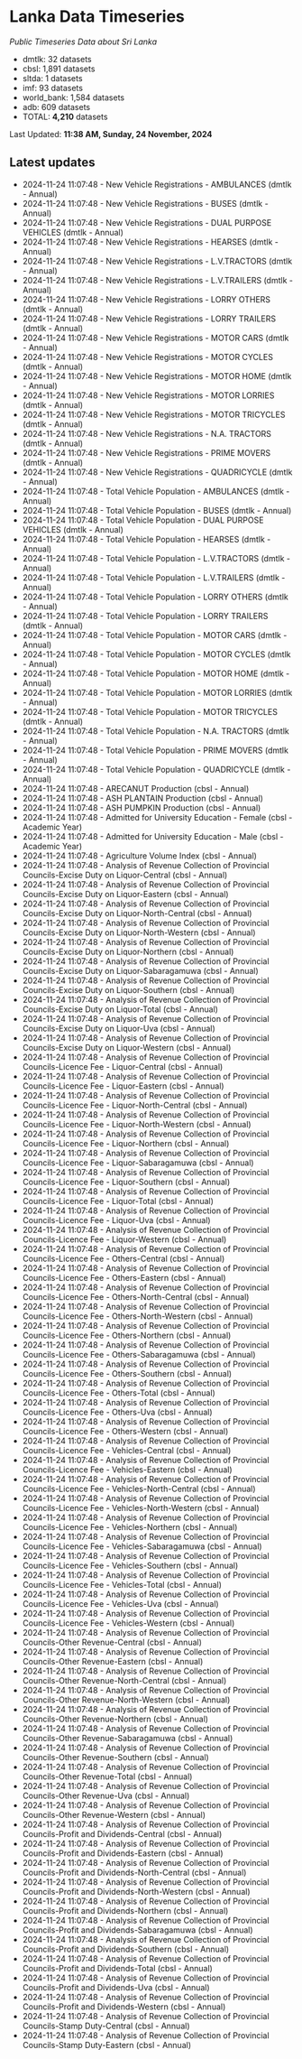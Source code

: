 # Lanka Data Timeseries
*Public Timeseries Data about Sri Lanka*

* dmtlk: 32 datasets
* cbsl: 1,891 datasets
* sltda: 1 datasets
* imf: 93 datasets
* world_bank: 1,584 datasets
* adb: 609 datasets
* TOTAL: **4,210** datasets

Last Updated: **11:38 AM, Sunday, 24 November, 2024**

## Latest updates

* 2024-11-24 11:07:48 - New Vehicle Registrations - AMBULANCES (dmtlk - Annual)
* 2024-11-24 11:07:48 - New Vehicle Registrations - BUSES (dmtlk - Annual)
* 2024-11-24 11:07:48 - New Vehicle Registrations - DUAL PURPOSE VEHICLES (dmtlk - Annual)
* 2024-11-24 11:07:48 - New Vehicle Registrations - HEARSES (dmtlk - Annual)
* 2024-11-24 11:07:48 - New Vehicle Registrations - L.V.TRACTORS (dmtlk - Annual)
* 2024-11-24 11:07:48 - New Vehicle Registrations - L.V.TRAILERS (dmtlk - Annual)
* 2024-11-24 11:07:48 - New Vehicle Registrations - LORRY OTHERS (dmtlk - Annual)
* 2024-11-24 11:07:48 - New Vehicle Registrations - LORRY TRAILERS (dmtlk - Annual)
* 2024-11-24 11:07:48 - New Vehicle Registrations - MOTOR CARS (dmtlk - Annual)
* 2024-11-24 11:07:48 - New Vehicle Registrations - MOTOR CYCLES (dmtlk - Annual)
* 2024-11-24 11:07:48 - New Vehicle Registrations - MOTOR HOME (dmtlk - Annual)
* 2024-11-24 11:07:48 - New Vehicle Registrations - MOTOR LORRIES (dmtlk - Annual)
* 2024-11-24 11:07:48 - New Vehicle Registrations - MOTOR TRICYCLES (dmtlk - Annual)
* 2024-11-24 11:07:48 - New Vehicle Registrations - N.A. TRACTORS (dmtlk - Annual)
* 2024-11-24 11:07:48 - New Vehicle Registrations - PRIME MOVERS (dmtlk - Annual)
* 2024-11-24 11:07:48 - New Vehicle Registrations - QUADRICYCLE (dmtlk - Annual)
* 2024-11-24 11:07:48 - Total Vehicle Population - AMBULANCES (dmtlk - Annual)
* 2024-11-24 11:07:48 - Total Vehicle Population - BUSES (dmtlk - Annual)
* 2024-11-24 11:07:48 - Total Vehicle Population - DUAL PURPOSE VEHICLES (dmtlk - Annual)
* 2024-11-24 11:07:48 - Total Vehicle Population - HEARSES (dmtlk - Annual)
* 2024-11-24 11:07:48 - Total Vehicle Population - L.V.TRACTORS (dmtlk - Annual)
* 2024-11-24 11:07:48 - Total Vehicle Population - L.V.TRAILERS (dmtlk - Annual)
* 2024-11-24 11:07:48 - Total Vehicle Population - LORRY OTHERS (dmtlk - Annual)
* 2024-11-24 11:07:48 - Total Vehicle Population - LORRY TRAILERS (dmtlk - Annual)
* 2024-11-24 11:07:48 - Total Vehicle Population - MOTOR CARS (dmtlk - Annual)
* 2024-11-24 11:07:48 - Total Vehicle Population - MOTOR CYCLES (dmtlk - Annual)
* 2024-11-24 11:07:48 - Total Vehicle Population - MOTOR HOME (dmtlk - Annual)
* 2024-11-24 11:07:48 - Total Vehicle Population - MOTOR LORRIES (dmtlk - Annual)
* 2024-11-24 11:07:48 - Total Vehicle Population - MOTOR TRICYCLES (dmtlk - Annual)
* 2024-11-24 11:07:48 - Total Vehicle Population - N.A. TRACTORS (dmtlk - Annual)
* 2024-11-24 11:07:48 - Total Vehicle Population - PRIME MOVERS (dmtlk - Annual)
* 2024-11-24 11:07:48 - Total Vehicle Population - QUADRICYCLE (dmtlk - Annual)
* 2024-11-24 11:07:48 - ARECANUT Production (cbsl - Annual)
* 2024-11-24 11:07:48 - ASH PLANTAIN Production (cbsl - Annual)
* 2024-11-24 11:07:48 - ASH PUMPKIN Production (cbsl - Annual)
* 2024-11-24 11:07:48 - Admitted for University Education - Female (cbsl - Academic Year)
* 2024-11-24 11:07:48 - Admitted for University Education - Male (cbsl - Academic Year)
* 2024-11-24 11:07:48 - Agriculture Volume Index (cbsl - Annual)
* 2024-11-24 11:07:48 - Analysis of Revenue Collection of Provincial Councils-Excise Duty on Liquor-Central (cbsl - Annual)
* 2024-11-24 11:07:48 - Analysis of Revenue Collection of Provincial Councils-Excise Duty on Liquor-Eastern (cbsl - Annual)
* 2024-11-24 11:07:48 - Analysis of Revenue Collection of Provincial Councils-Excise Duty on Liquor-North-Central (cbsl - Annual)
* 2024-11-24 11:07:48 - Analysis of Revenue Collection of Provincial Councils-Excise Duty on Liquor-North-Western (cbsl - Annual)
* 2024-11-24 11:07:48 - Analysis of Revenue Collection of Provincial Councils-Excise Duty on Liquor-Northern (cbsl - Annual)
* 2024-11-24 11:07:48 - Analysis of Revenue Collection of Provincial Councils-Excise Duty on Liquor-Sabaragamuwa (cbsl - Annual)
* 2024-11-24 11:07:48 - Analysis of Revenue Collection of Provincial Councils-Excise Duty on Liquor-Southern (cbsl - Annual)
* 2024-11-24 11:07:48 - Analysis of Revenue Collection of Provincial Councils-Excise Duty on Liquor-Total (cbsl - Annual)
* 2024-11-24 11:07:48 - Analysis of Revenue Collection of Provincial Councils-Excise Duty on Liquor-Uva (cbsl - Annual)
* 2024-11-24 11:07:48 - Analysis of Revenue Collection of Provincial Councils-Excise Duty on Liquor-Western (cbsl - Annual)
* 2024-11-24 11:07:48 - Analysis of Revenue Collection of Provincial Councils-Licence Fee - Liquor-Central (cbsl - Annual)
* 2024-11-24 11:07:48 - Analysis of Revenue Collection of Provincial Councils-Licence Fee - Liquor-Eastern (cbsl - Annual)
* 2024-11-24 11:07:48 - Analysis of Revenue Collection of Provincial Councils-Licence Fee - Liquor-North-Central (cbsl - Annual)
* 2024-11-24 11:07:48 - Analysis of Revenue Collection of Provincial Councils-Licence Fee - Liquor-North-Western (cbsl - Annual)
* 2024-11-24 11:07:48 - Analysis of Revenue Collection of Provincial Councils-Licence Fee - Liquor-Northern (cbsl - Annual)
* 2024-11-24 11:07:48 - Analysis of Revenue Collection of Provincial Councils-Licence Fee - Liquor-Sabaragamuwa (cbsl - Annual)
* 2024-11-24 11:07:48 - Analysis of Revenue Collection of Provincial Councils-Licence Fee - Liquor-Southern (cbsl - Annual)
* 2024-11-24 11:07:48 - Analysis of Revenue Collection of Provincial Councils-Licence Fee - Liquor-Total (cbsl - Annual)
* 2024-11-24 11:07:48 - Analysis of Revenue Collection of Provincial Councils-Licence Fee - Liquor-Uva (cbsl - Annual)
* 2024-11-24 11:07:48 - Analysis of Revenue Collection of Provincial Councils-Licence Fee - Liquor-Western (cbsl - Annual)
* 2024-11-24 11:07:48 - Analysis of Revenue Collection of Provincial Councils-Licence Fee - Others-Central (cbsl - Annual)
* 2024-11-24 11:07:48 - Analysis of Revenue Collection of Provincial Councils-Licence Fee - Others-Eastern (cbsl - Annual)
* 2024-11-24 11:07:48 - Analysis of Revenue Collection of Provincial Councils-Licence Fee - Others-North-Central (cbsl - Annual)
* 2024-11-24 11:07:48 - Analysis of Revenue Collection of Provincial Councils-Licence Fee - Others-North-Western (cbsl - Annual)
* 2024-11-24 11:07:48 - Analysis of Revenue Collection of Provincial Councils-Licence Fee - Others-Northern (cbsl - Annual)
* 2024-11-24 11:07:48 - Analysis of Revenue Collection of Provincial Councils-Licence Fee - Others-Sabaragamuwa (cbsl - Annual)
* 2024-11-24 11:07:48 - Analysis of Revenue Collection of Provincial Councils-Licence Fee - Others-Southern (cbsl - Annual)
* 2024-11-24 11:07:48 - Analysis of Revenue Collection of Provincial Councils-Licence Fee - Others-Total (cbsl - Annual)
* 2024-11-24 11:07:48 - Analysis of Revenue Collection of Provincial Councils-Licence Fee - Others-Uva (cbsl - Annual)
* 2024-11-24 11:07:48 - Analysis of Revenue Collection of Provincial Councils-Licence Fee - Others-Western (cbsl - Annual)
* 2024-11-24 11:07:48 - Analysis of Revenue Collection of Provincial Councils-Licence Fee - Vehicles-Central (cbsl - Annual)
* 2024-11-24 11:07:48 - Analysis of Revenue Collection of Provincial Councils-Licence Fee - Vehicles-Eastern (cbsl - Annual)
* 2024-11-24 11:07:48 - Analysis of Revenue Collection of Provincial Councils-Licence Fee - Vehicles-North-Central (cbsl - Annual)
* 2024-11-24 11:07:48 - Analysis of Revenue Collection of Provincial Councils-Licence Fee - Vehicles-North-Western (cbsl - Annual)
* 2024-11-24 11:07:48 - Analysis of Revenue Collection of Provincial Councils-Licence Fee - Vehicles-Northern (cbsl - Annual)
* 2024-11-24 11:07:48 - Analysis of Revenue Collection of Provincial Councils-Licence Fee - Vehicles-Sabaragamuwa (cbsl - Annual)
* 2024-11-24 11:07:48 - Analysis of Revenue Collection of Provincial Councils-Licence Fee - Vehicles-Southern (cbsl - Annual)
* 2024-11-24 11:07:48 - Analysis of Revenue Collection of Provincial Councils-Licence Fee - Vehicles-Total (cbsl - Annual)
* 2024-11-24 11:07:48 - Analysis of Revenue Collection of Provincial Councils-Licence Fee - Vehicles-Uva (cbsl - Annual)
* 2024-11-24 11:07:48 - Analysis of Revenue Collection of Provincial Councils-Licence Fee - Vehicles-Western (cbsl - Annual)
* 2024-11-24 11:07:48 - Analysis of Revenue Collection of Provincial Councils-Other Revenue-Central (cbsl - Annual)
* 2024-11-24 11:07:48 - Analysis of Revenue Collection of Provincial Councils-Other Revenue-Eastern (cbsl - Annual)
* 2024-11-24 11:07:48 - Analysis of Revenue Collection of Provincial Councils-Other Revenue-North-Central (cbsl - Annual)
* 2024-11-24 11:07:48 - Analysis of Revenue Collection of Provincial Councils-Other Revenue-North-Western (cbsl - Annual)
* 2024-11-24 11:07:48 - Analysis of Revenue Collection of Provincial Councils-Other Revenue-Northern (cbsl - Annual)
* 2024-11-24 11:07:48 - Analysis of Revenue Collection of Provincial Councils-Other Revenue-Sabaragamuwa (cbsl - Annual)
* 2024-11-24 11:07:48 - Analysis of Revenue Collection of Provincial Councils-Other Revenue-Southern (cbsl - Annual)
* 2024-11-24 11:07:48 - Analysis of Revenue Collection of Provincial Councils-Other Revenue-Total (cbsl - Annual)
* 2024-11-24 11:07:48 - Analysis of Revenue Collection of Provincial Councils-Other Revenue-Uva (cbsl - Annual)
* 2024-11-24 11:07:48 - Analysis of Revenue Collection of Provincial Councils-Other Revenue-Western (cbsl - Annual)
* 2024-11-24 11:07:48 - Analysis of Revenue Collection of Provincial Councils-Profit and Dividends-Central (cbsl - Annual)
* 2024-11-24 11:07:48 - Analysis of Revenue Collection of Provincial Councils-Profit and Dividends-Eastern (cbsl - Annual)
* 2024-11-24 11:07:48 - Analysis of Revenue Collection of Provincial Councils-Profit and Dividends-North-Central (cbsl - Annual)
* 2024-11-24 11:07:48 - Analysis of Revenue Collection of Provincial Councils-Profit and Dividends-North-Western (cbsl - Annual)
* 2024-11-24 11:07:48 - Analysis of Revenue Collection of Provincial Councils-Profit and Dividends-Northern (cbsl - Annual)
* 2024-11-24 11:07:48 - Analysis of Revenue Collection of Provincial Councils-Profit and Dividends-Sabaragamuwa (cbsl - Annual)
* 2024-11-24 11:07:48 - Analysis of Revenue Collection of Provincial Councils-Profit and Dividends-Southern (cbsl - Annual)
* 2024-11-24 11:07:48 - Analysis of Revenue Collection of Provincial Councils-Profit and Dividends-Total (cbsl - Annual)
* 2024-11-24 11:07:48 - Analysis of Revenue Collection of Provincial Councils-Profit and Dividends-Uva (cbsl - Annual)
* 2024-11-24 11:07:48 - Analysis of Revenue Collection of Provincial Councils-Profit and Dividends-Western (cbsl - Annual)
* 2024-11-24 11:07:48 - Analysis of Revenue Collection of Provincial Councils-Stamp Duty-Central (cbsl - Annual)
* 2024-11-24 11:07:48 - Analysis of Revenue Collection of Provincial Councils-Stamp Duty-Eastern (cbsl - Annual)